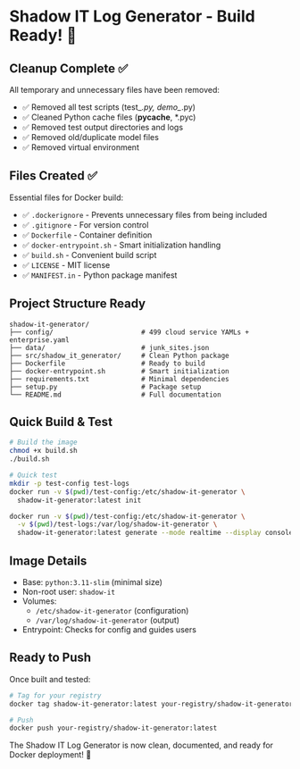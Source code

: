# Shadow IT Log Generator - Build Ready! 🚀

## Cleanup Complete ✅

All temporary and unnecessary files have been removed:
- ✅ Removed all test scripts (test_*.py, demo_*.py)
- ✅ Cleaned Python cache files (__pycache__, *.pyc)
- ✅ Removed test output directories and logs
- ✅ Removed old/duplicate model files
- ✅ Removed virtual environment

## Files Created ✅

Essential files for Docker build:
- ✅ `.dockerignore` - Prevents unnecessary files from being included
- ✅ `.gitignore` - For version control
- ✅ `Dockerfile` - Container definition
- ✅ `docker-entrypoint.sh` - Smart initialization handling
- ✅ `build.sh` - Convenient build script
- ✅ `LICENSE` - MIT license
- ✅ `MANIFEST.in` - Python package manifest

## Project Structure Ready

```
shadow-it-generator/
├── config/                      # 499 cloud service YAMLs + enterprise.yaml
├── data/                        # junk_sites.json
├── src/shadow_it_generator/     # Clean Python package
├── Dockerfile                   # Ready to build
├── docker-entrypoint.sh         # Smart initialization
├── requirements.txt             # Minimal dependencies
├── setup.py                     # Package setup
└── README.md                    # Full documentation
```

## Quick Build & Test

```bash
# Build the image
chmod +x build.sh
./build.sh

# Quick test
mkdir -p test-config test-logs
docker run -v $(pwd)/test-config:/etc/shadow-it-generator \
  shadow-it-generator:latest init

docker run -v $(pwd)/test-config:/etc/shadow-it-generator \
  -v $(pwd)/test-logs:/var/log/shadow-it-generator \
  shadow-it-generator:latest generate --mode realtime --display console
```

## Image Details

- Base: `python:3.11-slim` (minimal size)
- Non-root user: `shadow-it`
- Volumes:
  - `/etc/shadow-it-generator` (configuration)
  - `/var/log/shadow-it-generator` (output)
- Entrypoint: Checks for config and guides users

## Ready to Push

Once built and tested:

```bash
# Tag for your registry
docker tag shadow-it-generator:latest your-registry/shadow-it-generator:latest

# Push
docker push your-registry/shadow-it-generator:latest
```

The Shadow IT Log Generator is now clean, documented, and ready for Docker deployment! 🎉